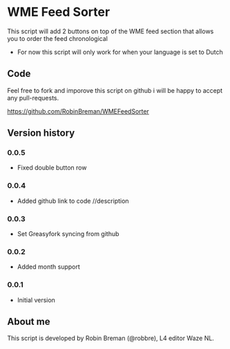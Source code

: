 # WME Feed Sorter

This script will add 2 buttons on top of the WME feed section that allows you to order the feed chronological

* For now this script will only work for when your language is set to Dutch

## Code
Feel free to fork and imporove this script on github i will be happy to accept any pull-requests.

https://github.com/RobinBreman/WMEFeedSorter

## Version history
### 0.0.5
- Fixed double button row

### 0.0.4
- Added github link to code //description

### 0.0.3
- Set Greasyfork syncing from github

### 0.0.2
- Added month support

### 0.0.1
- Initial version

## About me
This script is developed by Robin Breman (@robbre), L4 editor Waze NL.
